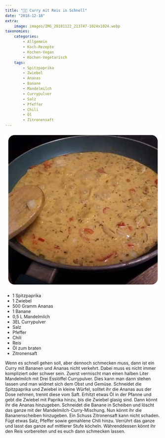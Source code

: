 ```yaml
---
title: "🍌🍍 Curry mit Reis in Schnell"
date: "2018-12-18"
extra:
    image: images/IMG_20181122_213747-1024x1024.webp
taxonomies:
    categories:
        - Allgemein
        - Koch-Rezepte
        - Kochen-Vegan
        - Kochen-Vegetarisch
    tags:
        - Spitzpaprika
        - Zwiebel
        - Ananas
        - Banane
        - Mandelmilch
        - Currypulver
        - Salz
        - Pfeffer
        - Chili
        - Öl
        - Zitronensaft
---
```


[![Gelbes Curry in einer Pfanne](images/IMG_20181122_213747-1024x1024.webp)](images/IMG_20181122_213747-1024x1024.webp)

- 1 Spitzpaprika
- 1 Zwiebel
- 500 Gramm Ananas
- 1 Banane
- 0,5 L Mandelmilch
- 3EL Currypulver
- Salz
- Pfeffer
- Chili
- Reis
- Öl zum braten
- Zitronensaft

Wenn es schnell gehen soll, aber dennoch schmecken muss, dann ist ein Curry mit Bananen und Ananas nicht verkehrt. Dabei muss es nicht immer kompliziert oder schwer sein. Zuerst vermischt man einen halben Liter Mandelmilch mit Drei Esslöffel Currypulver. Dies kann man dann stehen lassen und man widmet sich dem Obst und Gemüse. Schneidet die Spitzpaprika und Zwiebel in kleine Würfel, solltet ihr die Ananas aus der Dose nehmen, trennt diese vom Saft. Erhitzt etwas Öl in der Pfanne und gebt die Zwiebel mit Paprika hinzu, bis die Zwiebel glasig sind. Dann könnt ihr die Ananas hinzugeben. Schneidet die Banane in Scheiben und löscht das ganze mit der Mandelmilch-Curry-Mischung. Nun könnt ihr die Bananenscheiben hinzugeben. Ein Schuss Zitronensaft kann nicht schaden. Fügt etwas Salz, Pfeffer sowie gemahlene Chili hinzu. Verrührt das ganze und lasst das ganze auf mittlerer Stufe köcheln. Währenddessen könnt ihr den Reis vorbereiten und es euch dann schmecken lassen.
